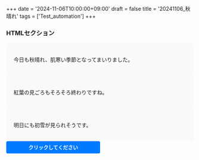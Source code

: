 +++
date = '2024-11-06T10:00:00+09:00'
draft = false
title = '20241106_秋晴れ'
tags = ['Test_automation']
+++

<!DOCTYPE HTML>
<html>
 <head>
  <meta charset="UTF-8" />
  <link rel="stylesheet" href="custom.css" />
 </head>
 <body>
  <h3>HTMLセクション</h3>
  <!-- id重複 -->
  <div id = "hogehoge" style="background-color: #f9f9f9; padding: 20px; border-radius: 5px; font-style: serif">
   <p>今日も秋晴れ、肌寒い季節となってまいりました。</p>
  </div>
  <div id = "hogehoge" style="background-color: #f9f9f9; padding: 20px; border-radius: 5px; font-style: serif">
   <p>紅葉の見ごろもそろそろ終わりですね。</p>
  </div>
  <div id = "hogehoge" style="background-color: #f9f9f9; padding: 20px; border-radius: 5px; font-style: serif ;">
   <p>明日にも初雪が見られそうです。</p>
  </div>
  <button onclick="alert('ボタンがクリックされました！')" style="width: 50%; padding: 0.5em; background-color: #007BFF; color: white; border: none; border-radius: 4px;"><b>クリックしてください</b></button>
 </body>
</html>
